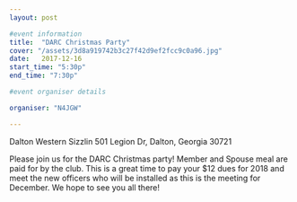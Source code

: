 ```yaml
---
layout: post

#event information
title:  "DARC Christmas Party"
cover: "/assets/3d8a919742b3c27f42d9ef2fcc9c0a96.jpg"
date:   2017-12-16
start_time: "5:30p"
end_time: "7:30p"

#event organiser details

organiser: "N4JGW"

---
```


Dalton Western Sizzlin
501 Legion Dr, Dalton, Georgia 30721

Please join us for the DARC Christmas party! Member and Spouse meal are paid for by the club.  This is a great time to pay your $12 dues for 2018 and meet the new officers who will be installed as this is the meeting for December.  We hope to see you all there!